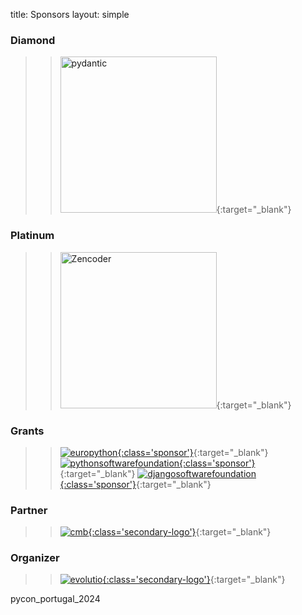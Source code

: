title: Sponsors
layout: simple

<div markdown="1" class="col-12 flex-sponsors-organizer pt-5">

### Diamond

> > [<img src="/static/images/sponsors/pydantic.png" alt="pydantic" width="250">](https://pydantic.dev/){:target="\_blank"}

### Platinum

> > [<img src="/static/images/sponsors/zencoder.svg" alt="Zencoder" width="250">](https://zencoder.ai/){:target="\_blank"}

### Grants

> > [![europython](/static/images/sponsors/eps.png){:class='sponsor'}](https://www.europython-society.org/){:target="\_blank"}
> > [![pythonsoftwarefoundation](/static/images/sponsors/psf.png){:class='sponsor'}](https://www.python.org/psf-landing/){:target=\"\_blank\"}
> > [![djangosoftwarefoundation](/static/images/sponsors/dsf.png){:class='sponsor'}](https://www.djangoproject.com/){:target=\"\_blank\"}

[//]: # "> > [![cmb](/static/images/logo/cmb-w.png){:class='secondary-logo'}](https://www.cm-braga.pt/pt){:target=\"\_blank\"}"

</div>

<div markdown="1" class="col-12 flex-sponsors-organizer pt-2">

### Partner

[//]: # "> > [![europython](/static/images/sponsors/eps.png){:class='sponsor'}](https://www.europython-society.org/){:target=\"\_blank\"}"
[//]: # "> > [![djangosoftwarefoundation](/static/images/sponsors/dsf.png){:class='sponsor'}](https://www.djangoproject.com/){:target=\"\_blank\"}"
[//]: # "> > [![pythonsoftwarefoundation](/static/images/sponsors/psf.png){:class='sponsor'}](https://www.python.org/psf-landing/){:target=\"\_blank\"}"

> > [![cmb](/static/images/logo/cmb-w.png){:class='secondary-logo'}](https://www.cm-braga.pt/pt){:target="\_blank"}

</div>

<div markdown="1" class="col-12 flex-sponsors-organizer pt-2">

### Organizer

> > [![evolutio](/static/images/sponsors/evolutio.png){:class='secondary-logo'}](https://evolutio.pt/){:target="\_blank"}

</div>
pycon_portugal_2024
